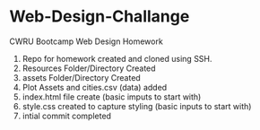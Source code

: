 # Web-Design-Challange

CWRU  Bootcamp Web Design Homework

1. Repo for homework created and cloned using SSH.
2. Resources Folder/Directory Created
3. assets Folder/Directory Created
4. Plot Assets and cities.csv (data) added
5. index.html file create (basic imputs to start with)
6. style.css created to capture styling (basic inputs to start with)
7. intial commit completed
